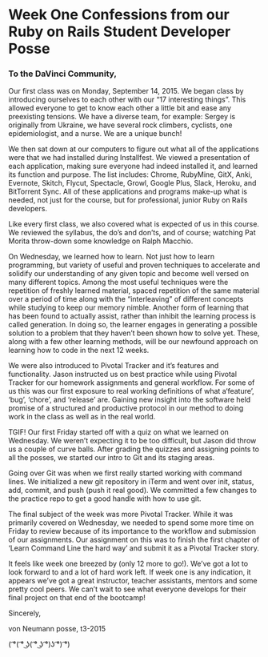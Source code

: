# Week One Confessions from our Ruby on Rails Student Developer Posse

### To the DaVinci Community,

Our first class was on Monday, September 14, 2015. We began class by
introducing ourselves to each other with our “17 interesting things”.
This allowed everyone to get to know each other a little bit and ease
any preexisting tensions. We have a diverse team, for example: Sergey is
originally from Ukraine, we have several rock climbers, cyclists, one
epidemiologist, and a nurse. We are a unique bunch!

We then sat down at our computers to figure out what all of the
applications were that we had installed during Installfest. We
viewed a presentation of each application, making sure everyone had
indeed installed it, and learned its function and purpose. The list
includes: Chrome, RubyMine, GitX, Anki, Evernote, Skitch, Flycut,
Spectacle, Growl, Google Plus, Slack, Heroku, and BitTorrent Sync. All of these applications and programs make-up what is needed, not just for the course, but for professional, junior Ruby on Rails developers.

Like every first class, we also covered what is expected of us in
this course. We reviewed the syllabus, the do’s and don’ts, and of
course; watching Pat Morita throw-down some knowledge on Ralph
Macchio.

On Wednesday, we learned how to learn.  Not just how to learn
programming, but variety of useful and proven techniques to
accelerate and solidify our understanding of any given topic and become well versed on many different topics. Among the most useful techniques were the repetition of freshly learned
material, spaced repetition of the same material over a period of time
along with the “interleaving” of different
concepts while studying to keep our memory nimble. Another form of
learning that has been found to actually assist, rather than inhibit
the learning process is called generation. In doing so, the learner
engages in generating a possible solution to a problem that they
haven’t been shown how to solve yet. These, along with a few other
learning methods, will be our newfound approach on learning how to
code in the next 12 weeks.

We were also introduced to Pivotal Tracker and it’s features and functionality. Jason instructed us on best practice while using Pivotal Tracker for our
homework assignments and general workflow. For some of us this was our first exposure to real working definitions of what a‘feature’, ‘bug’, ‘chore’, and ‘release’ are. Gaining new insight into
the software held promise of a structured and productive protocol in our method to doing work in the class as well as in the real world.

TGIF! Our first Friday started off with a quiz on what we learned on
Wednesday. We weren’t expecting it to be too difficult, but Jason did
throw us a couple of curve balls. After grading the quizzes and
assigning points to all the posses, we started our intro to Git and
its staging areas.

Going over Git was when we first really started working with
command lines. We initialized a new git repository in iTerm and went
over init, status, add, commit, and push (push it real good). We
committed a few changes to the practice repo to get a good handle with
how to use git.

The final subject of the week was more Pivotal Tracker. While it was
primarily covered on Wednesday, we needed to spend some more time on
Friday to review because of its importance to the workflow and
submission of our assignments. Our assignment on this was to finish the first chapter
of ‘Learn Command Line the hard way’ and submit it as a Pivotal
Tracker story.

It feels like week one breezed by (only 12 more to go!). We’ve got a
lot to look forward to and a lot of hard work left. If week one is any
indication, it appears we’ve got a great instructor, teacher assistants, mentors and some
pretty cool peers. We can’t wait to see what everyone develops for their final project on that end of the bootcamp!

Sincerely,

von Neumann posse, t3-2015

( ͡°( ͡° ͜ʖ( ͡° ͜ʖ ͡°)ʖ ͡°) ͡°)
